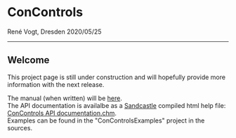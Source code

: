 # ConControls

René Vogt, Dresden 2020/05/25

---

## Welcome

This project page is still under construction and will hopefully provide more information with the next release.

The manual (when written) will be [here](001%20Intro.md).  
The API documentation is availalbe as a [Sandcastle](https://github.com/EWSoftware/SHFB) compiled html help file: [ConControls API documentation.chm](ConControls%20API%20documentation.chm).  
Examples can be found in the "ConControlsExamples" project in the sources.